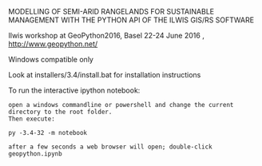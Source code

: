 MODELLING OF SEMI-ARID RANGELANDS FOR SUSTAINABLE MANAGEMENT WITH THE PYTHON API OF THE ILWIS GIS/RS SOFTWARE

Ilwis workshop at GeoPython2016, Basel 22-24 June 2016 ,  http://www.geopython.net/

Windows compatible only

Look at installers/3.4/install.bat for installation instructions


To run the interactive ipython notebook:

    open a windows commandline or powershell and change the current directory to the root folder.
    Then execute:

    py -3.4-32 -m notebook

    after a few seconds a web browser will open; double-click geopython.ipynb
